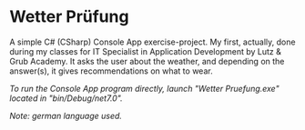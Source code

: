 # Wetter Prüfung
A simple C# (CSharp) Console App exercise-project. My first, actually, done during my classes for IT Specialist in Application Development by Lutz & Grub Academy. It asks the user about the weather, and depending on the answer(s), it gives recommendations on what to wear. 

*To run the Console App program directly, launch "Wetter Pruefung.exe" located in "bin/Debug/net7.0".*

*Note: german language used.* 
